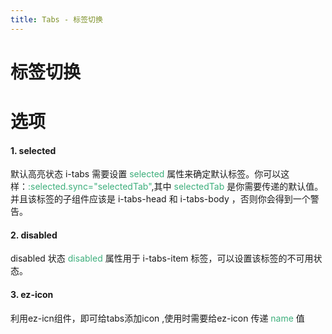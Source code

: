 ```yaml
---
title: Tabs - 标签切换
---
```

# 标签切换
<ClientOnly>
  <tabs-demo1></tabs-demo1>
</ClientOnly>

# 选项
#### 1.  selected 
默认高亮状态 i-tabs 需要设置 <font color="#3eaf7c">selected</font> 属性来确定默认标签。你可以这样：<font color="#3eaf7c">:selected.sync="selectedTab"</font>,其中  <font color="#3eaf7c">selectedTab </font> 是你需要传递的默认值。
并且该标签的子组件应该是 i-tabs-head 和 i-tabs-body ，否则你会得到一个警告。
#### 2. disabled
disabled 状态 <font color="#3eaf7c">disabled</font>  属性用于 i-tabs-item 标签，可以设置该标签的不可用状态。
#### 3. ez-icon
利用ez-icn组件，即可给tabs添加icon ,使用时需要给ez-icon 传递 <font color="#3eaf7c">name</font> 值
